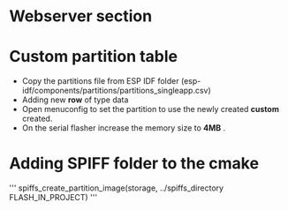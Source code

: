 # Webserver section



# Custom partition table

* Copy the partitions file from ESP IDF folder (esp-idf/components/partitions/partitions_singleapp.csv)
* Adding new __row__ of type data
* Open menuconfig to set the partition to use the newly created __custom__ created.
* On the serial flasher increase the memory size to __4MB__ .

# Adding SPIFF folder to the cmake

'''
spiffs_create_partition_image(storage, ../spiffs_directory FLASH_IN_PROJECT)
'''
